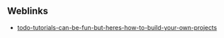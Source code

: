 ## Weblinks

+ [todo-tutorials-can-be-fun-but-heres-how-to-build-your-own-projects](https://medium.freecodecamp.org/todo-tutorials-can-be-fun-but-heres-how-to-build-your-own-projects-from-scratch-de6838fa9f23)
